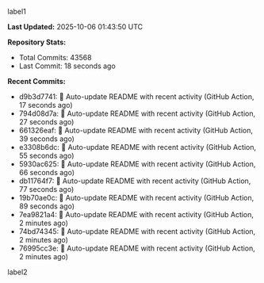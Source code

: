 
label1 
<!-- ACTIVITY_START -->
**Last Updated:** 2025-10-06 01:43:50 UTC

**Repository Stats:**
- Total Commits: 43568
- Last Commit: 18 seconds ago

**Recent Commits:**
- d9b3d7741: 🤖 Auto-update README with recent activity (GitHub Action, 17 seconds ago)
- 794d08d7a: 🤖 Auto-update README with recent activity (GitHub Action, 27 seconds ago)
- 661326eaf: 🤖 Auto-update README with recent activity (GitHub Action, 39 seconds ago)
- e3308b6dc: 🤖 Auto-update README with recent activity (GitHub Action, 55 seconds ago)
- 5930ac625: 🤖 Auto-update README with recent activity (GitHub Action, 66 seconds ago)
- db11764f7: 🤖 Auto-update README with recent activity (GitHub Action, 77 seconds ago)
- 19b70ae0c: 🤖 Auto-update README with recent activity (GitHub Action, 89 seconds ago)
- 7ea9821a4: 🤖 Auto-update README with recent activity (GitHub Action, 2 minutes ago)
- 74bd74345: 🤖 Auto-update README with recent activity (GitHub Action, 2 minutes ago)
- 76995cc3e: 🤖 Auto-update README with recent activity (GitHub Action, 2 minutes ago)
<!-- ACTIVITY_END -->

label2
